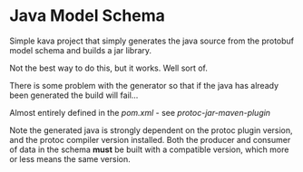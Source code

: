 # Java Model Schema

Simple kava project that simply generates the java source from the protobuf model schema and builds a jar library.

Not the best way to do this, but it works. Well sort of.

There is some problem with the generator so that if the java has already been generated the build will fail...

Almost entirely defined in the *pom.xml* - see *protoc-jar-maven-plugin*

Note the generated java is strongly dependent on the protoc plugin version, and the protoc compiler version installed. Both the producer and consumer of data in the schema **must** be built with a compatible version, which more or less means the same version.